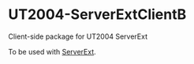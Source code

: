 # UT2004-ServerExtClientB
Client-side package for UT2004 ServerExt

To be used with [ServerExt](https://github.com/elmuerte/UT2004-ServerExt).
